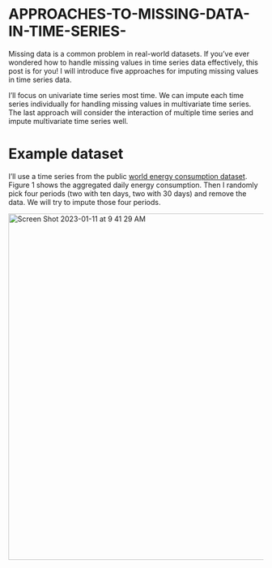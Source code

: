 # APPROACHES-TO-MISSING-DATA-IN-TIME-SERIES-
Missing data is a common problem in real-world datasets. If you’ve ever wondered how to handle missing values in time series data effectively, this post is for you! I will introduce five approaches for imputing missing values in time series data.

I’ll focus on univariate time series most time. We can impute each time series individually for handling missing values in multivariate time series. The last approach will consider the interaction of multiple time series and impute multivariate time series well.

# Example dataset
I’ll use a time series from the public [world energy consumption dataset](https://www.kaggle.com/datasets/uciml/electric-power-consumption-data-set). Figure 1 shows the aggregated daily energy consumption. Then I randomly pick four periods (two with ten days, two with 30 days) and remove the data. We will try to impute those four periods.

<img width="684" alt="Screen Shot 2023-01-11 at 9 41 29 AM" src="https://user-images.githubusercontent.com/111389636/211849863-92510806-583f-45d3-96e3-a6b45a81999b.png">
